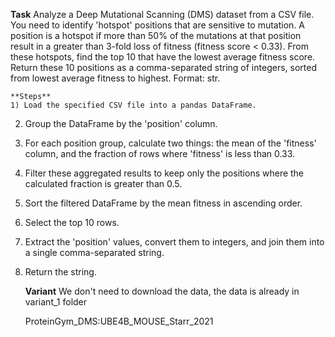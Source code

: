 **Task**
    Analyze a Deep Mutational Scanning (DMS) dataset from a CSV file. You need to identify 'hotspot' positions that are sensitive to mutation. A position is a hotspot if more than 50% of the mutations at that position result in a greater than 3-fold loss of fitness (fitness score < 0.33). From these hotspots, find the top 10 that have the lowest average fitness score. Return these 10 positions as a comma-separated string of integers, sorted from lowest average fitness to highest. Format: <answer>str</answer>.

    **Steps**
    1) Load the specified CSV file into a pandas DataFrame.
2) Group the DataFrame by the 'position' column.
3) For each position group, calculate two things: the mean of the 'fitness' column, and the fraction of rows where 'fitness' is less than 0.33.
4) Filter these aggregated results to keep only the positions where the calculated fraction is greater than 0.5.
5) Sort the filtered DataFrame by the mean fitness in ascending order.
6) Select the top 10 rows.
7) Extract the 'position' values, convert them to integers, and join them into a single comma-separated string.
8) Return the string.

    **Variant**
    We don't need to download the data, the data is already in variant_1 folder

    ProteinGym_DMS:UBE4B_MOUSE_Starr_2021
